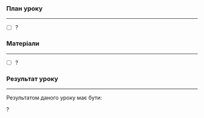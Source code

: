 
### План уроку
---
- [ ] ?

### Матеріали
---
- [ ] ?

### Результат уроку
---
Результатом даного уроку має бути:

?


